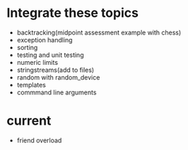 # Integrate these topics
* backtracking(midpoint assessment example with chess)
* exception handling
* sorting 
* testing and unit testing
* numeric limits
* stringstreams(add to files)
* random with random_device
* templates
* commmand line arguments


# current 
* friend overload
